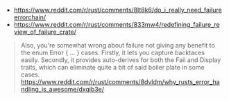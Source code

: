 - https://www.reddit.com/r/rust/comments/8lt8k6/do_i_really_need_failureerrorchain/
- https://www.reddit.com/r/rust/comments/833mw4/redefining_failure_review_of_failure_crate/

>Also, you're somewhat wrong about failure not giving any benefit to the enum Error { ... } cases. Firstly, it lets you capture backtaces easily. Secondly, it provides auto-derives for both the Fail and Display traits, which can eliminate quite a bit of said boiler plate in some cases. https://www.reddit.com/r/rust/comments/8dvldm/why_rusts_error_handling_is_awesome/dxqib3e/
